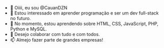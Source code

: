 - 👋 Oiiii, eu sou @CauanDZN
- 👀 Estou interessado em aprender programação e ser um dev full-stack no futuro.
- 🌱 No momento, estou aprendendo sobre HTML, CSS, JavaScript, PHP, Python e MySQL.
- 💞️ Desejo colaborar com tudo e com todos.
- 📫 Almejo fazer parte de grandes empresas! 
